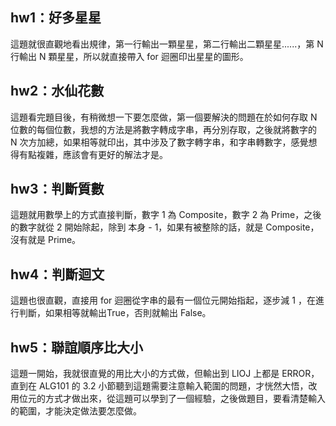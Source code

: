 ## hw1：好多星星
這題就很直觀地看出規律，第一行輸出一顆星星，第二行輸出二顆星星......，第 N 行輸出 N 顆星星，所以就直接帶入 for 迴圈印出星星的圖形。

## hw2：水仙花數
這題看完題目後，有稍微想一下要怎麼做，第一個要解決的問題在於如何存取 N 位數的每個位數，我想的方法是將數字轉成字串，再分別存取，之後就將數字的 N 次方加總，如果相等就印出，其中涉及了數字轉字串，和字串轉數字，感覺想得有點複雜，應該會有更好的解法才是。

## hw3：判斷質數
這題就用數學上的方式直接判斷，數字 1 為 Composite，數字 2 為 Prime，之後的數字就從 2 開始除起，除到 本身 - 1，如果有被整除的話，就是 Composite，沒有就是 Prime。

## hw4：判斷迴文
這題也很直觀，直接用 for 迴圈從字串的最有一個位元開始指起，逐步減 1 ，在進行判斷，如果相等就輸出True，否則就輸出 False。

## hw5：聯誼順序比大小
這題一開始，我就很直覺的用比大小的方式做，但輸出到 LIOJ 上都是 ERROR，直到在 ALG101 的 3.2 小節聽到這題需要注意輸入範圍的問題，才恍然大悟，改用位元的方式才做出來，從這題可以學到了一個經驗，之後做題目，要看清楚輸入的範圍，才能決定做法要怎麼做。
